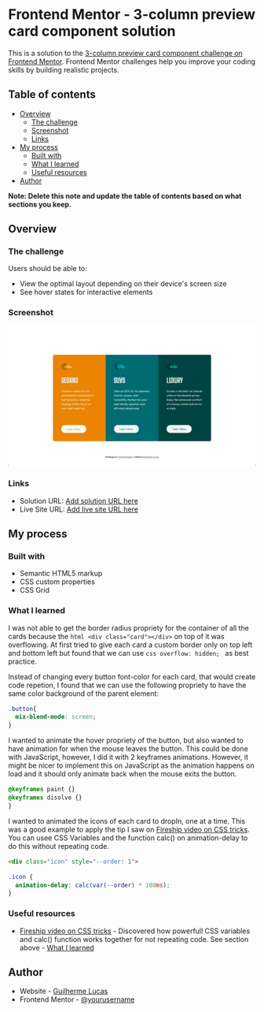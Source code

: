 # Frontend Mentor - 3-column preview card component solution

This is a solution to the [3-column preview card component challenge on Frontend Mentor](https://www.frontendmentor.io/challenges/3column-preview-card-component-pH92eAR2-). Frontend Mentor challenges help you improve your coding skills by building realistic projects. 

## Table of contents

- [Overview](#overview)
  - [The challenge](#the-challenge)
  - [Screenshot](#screenshot)
  - [Links](#links)
- [My process](#my-process)
  - [Built with](#built-with)
  - [What I learned](#what-i-learned)
  - [Useful resources](#useful-resources)
- [Author](#author)

**Note: Delete this note and update the table of contents based on what sections you keep.**

## Overview

### The challenge

Users should be able to:

- View the optimal layout depending on their device's screen size
- See hover states for interactive elements

### Screenshot

![](./images/Screenshot.jpg)

### Links

- Solution URL: [Add solution URL here](https://your-solution-url.com)
- Live Site URL: [Add live site URL here](https://guilucas.github.io/3-column-preview-card-component-main/)

## My process

### Built with

- Semantic HTML5 markup
- CSS custom properties
- CSS Grid

### What I learned

I was not able to get the border radius propriety for the container of all the cards because the ```html <div class="card"></div>``` on top of it was overflowing. At first tried to give each card a custom border only on top left and bottom left but found that we can use ```css overflow: hidden; ``` as best practice.

Instead of changing every button font-color for each card, that would create code repetion, I found that we can use the following propriety to have the same color background of the parent element:

```css
.button{
  mix-blend-mode: screen;
}
```

I wanted to animate the hover propriety of the button, but also wanted to have animation for when the mouse leaves the button. This could be done with JavaScript, however, I did it with 2 keyframes animations. However, it might be nicer to implement this on JavaScript as the animation happens on load and it should only animate back when the mouse exits the button.

```css
@keyframes paint {}
@keyframes disolve {}
}
```

I wanted to animated the icons of each card to dropIn, one at a time. This was a good example to apply the tip I saw on [Fireship video on CSS tricks](https://www.youtube.com/watch?v=Qhaz36TZG5Y&). You can usee CSS Variables and the function calc() on animation-delay to do this without repeating code.

```html
<div class="icon" style="--order: 1">
```

```css
.icon {
  animation-delay: calc(var(--order) * 100ms);
}
```

### Useful resources

- [Fireship video on CSS tricks](https://www.youtube.com/watch?v=Qhaz36TZG5Y&) - Discovered how powerfull CSS variables and calc() function works together for not repeating code. See section above - [What I learned](#what-i-learned) 

## Author

- Website - [Guilherme Lucas](https://www.guilhermelucas.com)
- Frontend Mentor - [@yourusername](https://www.frontendmentor.io/profile/guilucas)
